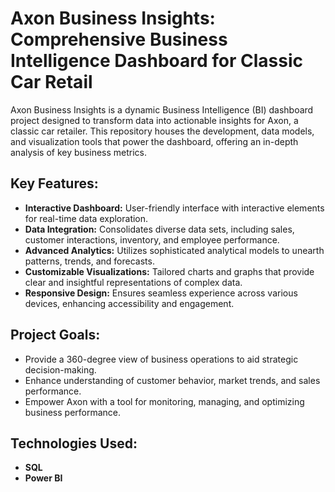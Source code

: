 # Axon Business Insights: Comprehensive Business Intelligence Dashboard for Classic Car Retail

Axon Business Insights is a dynamic Business Intelligence (BI) dashboard project designed to transform data into actionable insights for Axon, a classic car retailer. This repository houses the development, data models, and visualization tools that power the dashboard, offering an in-depth analysis of key business metrics.

## Key Features:

- **Interactive Dashboard:** User-friendly interface with interactive elements for real-time data exploration.
- **Data Integration:** Consolidates diverse data sets, including sales, customer interactions, inventory, and employee performance.
- **Advanced Analytics:** Utilizes sophisticated analytical models to unearth patterns, trends, and forecasts.
- **Customizable Visualizations:** Tailored charts and graphs that provide clear and insightful representations of complex data.
- **Responsive Design:** Ensures seamless experience across various devices, enhancing accessibility and engagement.

## Project Goals:

- Provide a 360-degree view of business operations to aid strategic decision-making.
- Enhance understanding of customer behavior, market trends, and sales performance.
- Empower Axon with a tool for monitoring, managing, and optimizing business performance.

## Technologies Used:

- **SQL**
- **Power BI**
